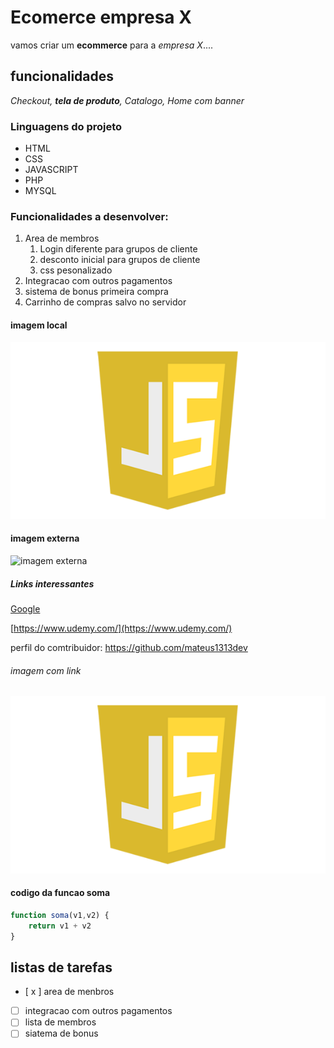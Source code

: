 # Ecomerce empresa X

vamos criar um **ecommerce** para a *empresa X*....

## funcionalidades

_Checkout, **tela de produto**, Catalogo, Home com banner_     

### Linguagens do projeto

* HTML
* CSS 
* JAVASCRIPT
* PHP
* MYSQL

### Funcionalidades a desenvolver:

1. Area de membros
    1. Login diferente para grupos de cliente
    2. desconto inicial para grupos de cliente
    3. css pesonalizado
2. Integracao com outros pagamentos
3. sistema de bonus primeira compra
4. Carrinho de compras salvo no servidor

#### imagem local

![logo javascript](javascript-logo-transparent-logo-javascript-images-3.png)

#### imagem externa 

![imagem externa](https://logospng.org/download/php/logo-php-1024.png)

##### Links interessantes

[Google](https://www.google.com)

[https://www.udemy.com/](https://www.udemy.com/)

perfil do comtribuidor: https://github.com/mateus1313dev

###### imagem com link

[![logo javascript](javascript-logo-transparent-logo-javascript-images-3.png)](https://github.com/mateus1313dev)

#### codigo da funcao soma

```javascript
function soma(v1,v2) {
    return v1 + v2
}
```

## listas de tarefas


- [ x ] area de menbros
- [ ] integracao com outros pagamentos
- [ ] lista de membros
- [ ] siatema de bonus